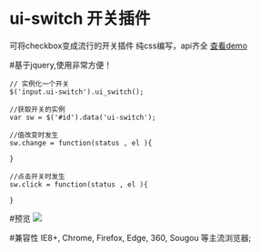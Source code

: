 # ui-switch 开关插件
可将checkbox变成流行的开关插件
纯css编写，api齐全
[查看demo](http://htmlpreview.github.io/?https://github.com/wangxing218/ui-switch/blob/master/test/demo.html)

#基于jquery,使用非常方便！
```
// 实例化一个开关
$('input.ui-switch').ui_switch();

//获取开关的实例
var sw = $('#id').data('ui-switch');

//值改变时发生
sw.change = function(status , el ){
	
}

//点击开关时发生
sw.click = function(status , el ){
	
}
```

#预览
![](https://raw.githubusercontent.com/wangxing218/ui-select/master/test/demo.jpg)  

#兼容性
IE8+, Chrome, Firefox, Edge, 360, Sougou 等主流浏览器;


